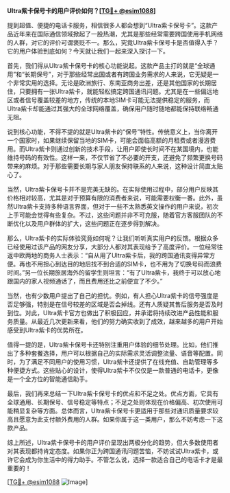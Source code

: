 **Ultra紫卡保号卡的用户评价如何？[[TG💪+ @esim1088](https://t.me/s/esim1088)]**

提到超值、便捷的电话卡服务，相信很多人都会想到“Ultra紫卡保号卡”。这款产品近年来在国际通信领域掀起了一股热潮，尤其是那些经常需要跨国使用手机网络的人群，对它的评价可谓褒贬不一。那么，究竟Ultra紫卡保号卡是否值得入手？它的用户体验到底如何？今天就让我们一起来深入探讨一下。

首先，我们得从Ultra紫卡保号卡的核心功能说起。这款产品主打的就是“全球通用”和“长期保号”，对于那些经常出国或者有跨国业务需求的人来说，它无疑是一个非常实用的选择。无论是欧洲旅行、东南亚商务出差，还是其他国家的长期居住，只要拥有一张Ultra紫卡，就能轻松搞定跨国通讯问题。尤其是在一些偏远地区或者信号覆盖较差的地方，传统的本地SIM卡可能无法提供稳定的服务，而Ultra紫卡却能通过其强大的全球网络覆盖，确保用户随时随地都能保持联络畅通无阻。

说到核心功能，不得不提的就是Ultra紫卡的“保号”特性。传统意义上，当你离开一个国家时，如果继续保留当地的SIM卡，可能会面临高额的月租费或者漫游费用。而Ultra紫卡则通过创新的技术手段，让用户即使长时间不在某国境内，也能维持号码的有效性。这样一来，不仅节省了不必要的开支，还避免了频繁更换号码带来的麻烦。对于那些需要长期与家人朋友保持联系的人来说，这种设计简直太贴心了。

当然，Ultra紫卡保号卡并不是完美无缺的。在实际使用过程中，部分用户反映其价格相对较高，尤其是对于预算有限的消费者来说，可能需要权衡一番。此外，虽然Ultra紫卡支持多种语言界面，但对于一些不太熟悉英文操作的用户来说，初次上手可能会觉得有些复杂。不过，这些问题并非不可克服，随着官方客服团队的不断优化以及用户群体的扩大，这些问题正在逐步得到解决。

那么，Ultra紫卡的实际体验究竟如何呢？让我们听听真实用户的反馈。根据众多已经使用过该产品的网友分享，大部分人都对其表现给予了高度评价。一位经常往返中欧两地的商务人士表示：“自从用了Ultra紫卡后，我的跨国通讯变得异常方便。再也不用担心到达目的地后找不到合适的SIM卡，也不用为了切换号码而浪费时间。”另一位长期旅居海外的留学生则坦言：“有了Ultra紫卡，我终于可以放心地跟国内的家人视频通话了，而且费用还比之前便宜了不少。”

当然，也有少数用户提出了自己的担忧。例如，有人担心Ultra紫卡的信号强度是否足够强，特别是在信号较差的区域是否会掉线。还有人质疑其售后服务是否及时到位。对此，Ultra紫卡官方也做出了积极回应，并承诺将持续改进产品性能和服务质量。从最近几次更新来看，他们的努力确实收到了成效，越来越多的用户开始感受到Ultra紫卡的优势所在。

值得一提的是，Ultra紫卡保号卡还特别注重用户体验的细节处理。比如，他们推出了多种套餐选择，用户可以根据自己的实际需求灵活调整流量、语音等配置。同时，为了满足不同用户的使用习惯，Ultra紫卡还提供了在线充值、自助管理等多种便捷方式。这些贴心的设计，使得Ultra紫卡不仅仅是一款普通的电话卡，更像是一个全方位的智能通信助手。

最后，我们再来总结一下Ultra紫卡保号卡的优点和不足之处。优点方面，它具有全球通用、长期保号、信号稳定等特点；不足之处则体现在价格偏高、初次使用可能稍显复杂等方面。总体而言，Ultra紫卡保号卡更适用于那些对通讯质量要求较高且愿意为此支付额外费用的人群。如果你属于这一类用户，那么不妨考虑一下这款产品。

综上所述，Ultra紫卡保号卡的用户评价呈现出两极分化的趋势，但大多数使用者对其表现都持肯定态度。如果你正为跨国通讯问题苦恼，不妨试试Ultra紫卡，或许它会成为你生活中的得力助手。不管怎么说，选择一款适合自己的电话卡才是最重要的！

[[TG💪+ @esim1088](https://t.me/s/esim1088) ![Image](https://i.postimg.cc/4NQfJmqS/Snipaste-2025-05-13-00-14-12.png)]